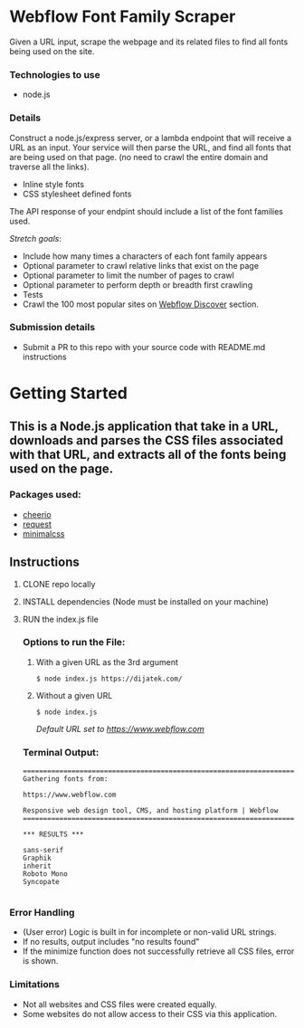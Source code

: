 # Webflow Font Family Scraper

Given a URL input, scrape the webpage and its related files to find all fonts being used on the site.

### Technologies to use

- node.js

### Details

Construct a node.js/express server, or a lambda endpoint that will receive a URL as an input. Your service will then parse the URL, and find all fonts that are being used on that page. (no need to crawl the entire domain and traverse all the links).

- Inline style fonts
- CSS stylesheet defined fonts

The API response of your endpint should include a list of the font families used.

*Stretch goals*:

- Include how many times a characters of each font family appears
- Optional parameter to crawl relative links that exist on the page
- Optional parameter to limit the number of pages to crawl
- Optional parameter to perform depth or breadth first crawling
- Tests
- Crawl the 100 most popular sites on [Webflow Discover](webflow.com/discover/popular) section.

### Submission details

- Submit a PR to this repo with your source code with README.md instructions

# Getting Started

## This is a Node.js application that take in a URL, downloads and parses the CSS files associated with that URL, and extracts all of the fonts being used on the page.

### Packages used:
- [cheerio](https://www.npmjs.com/package/cheerio)
- [request](https://www.npmjs.com/package/request)
- [minimalcss](https://www.npmjs.com/package/minimalcss)

## Instructions

1. CLONE repo locally

2. INSTALL dependencies (Node must be installed on your machine)

3. RUN the index.js file
    
    ### Options to run the File:
    1.  With a given URL as the 3rd argument
        ```node
        $ node index.js https://dijatek.com/
        ```

    2. Without a given URL 

        ```node
        $ node index.js
        ```
        *Default URL set to https://www.webflow.com*

    ### Terminal Output:
    ```node
    =======================================================================
    Gathering fonts from:

    https://www.webflow.com

    Responsive web design tool, CMS, and hosting platform | Webflow
    =======================================================================

    *** RESULTS ***

    sans-serif
    Graphik
    inherit
    Roboto Mono
    Syncopate
        
    ```

### Error Handling

- (User error) Logic is built in for incomplete or non-valid URL strings.
- If no results, output includes "no results found"
- If the minimize function does not successfully retrieve all CSS files, error is shown.

### Limitations

- Not all websites and CSS files were created equally.
- Some websites do not allow access to their CSS via this application.


